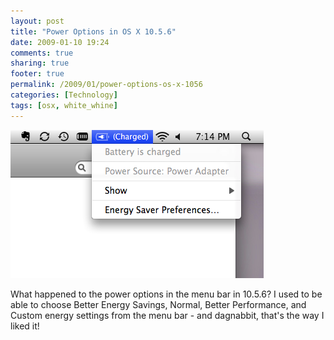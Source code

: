 ```yaml
---
layout: post
title: "Power Options in OS X 10.5.6"
date: 2009-01-10 19:24
comments: true
sharing: true
footer: true
permalink: /2009/01/power-options-os-x-1056
categories: [Technology]
tags: [osx, white_whine]
---
```

![Power Options](/files/uploads/2009/01/power-options.png)

What happened to the power options in the menu bar in 10.5.6?  I used to be able to choose Better Energy Savings, Normal, Better Performance, and Custom energy settings from the menu bar - and dagnabbit, that's the way I liked it!